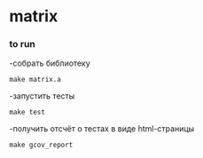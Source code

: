 # matrix

### to run

-собрать библиотеку
```
make matrix.a
```
-запустить тесты
```
make test
```
-получить отсчёт о тестах в виде html-страницы
```
make gcov_report
```
